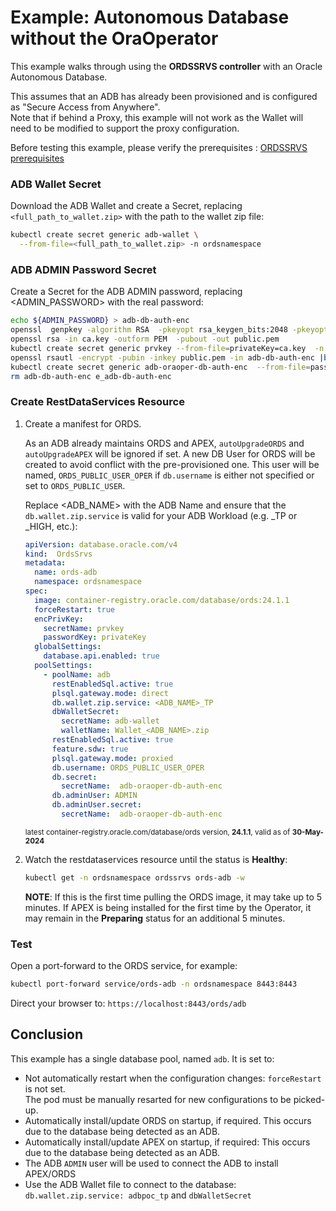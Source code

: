 # Example: Autonomous Database without the OraOperator

This example walks through using the **ORDSSRVS controller** with an Oracle Autonomous Database.  

This assumes that an ADB has already been provisioned and is configured as "Secure Access from Anywhere".  
Note that if behind a Proxy, this example will not work as the Wallet will need to be modified to support the proxy configuration.

Before testing this example, please verify the prerequisites : [ORDSSRVS prerequisites](../README.md#prerequisites)

### ADB Wallet Secret

Download the ADB Wallet and create a Secret, replacing `<full_path_to_wallet.zip>` with the path to the wallet zip file:

```bash
kubectl create secret generic adb-wallet \
  --from-file=<full_path_to_wallet.zip> -n ordsnamespace
```

### ADB ADMIN Password Secret

Create a Secret for the ADB ADMIN password, replacing <ADMIN_PASSWORD> with the real password:

```bash
echo ${ADMIN_PASSWORD} > adb-db-auth-enc
openssl  genpkey -algorithm RSA  -pkeyopt rsa_keygen_bits:2048 -pkeyopt rsa_keygen_pubexp:65537 > ca.key
openssl rsa -in ca.key -outform PEM  -pubout -out public.pem
kubectl create secret generic prvkey --from-file=privateKey=ca.key  -n ordsnamespace
openssl rsautl -encrypt -pubin -inkey public.pem -in adb-db-auth-enc |base64 > e_adb-db-auth-enc
kubectl create secret generic adb-oraoper-db-auth-enc  --from-file=password=e_adb-db-auth-enc -n  ordsnamespace
rm adb-db-auth-enc e_adb-db-auth-enc
```

### Create RestDataServices Resource

1. Create a manifest for ORDS.

    As an ADB already maintains ORDS and APEX, `autoUpgradeORDS` and `autoUpgradeAPEX` will be ignored if set.  A new DB User for ORDS will be created to avoid conflict with the pre-provisioned one.  This user will be
    named, `ORDS_PUBLIC_USER_OPER` if `db.username` is either not specified or set to `ORDS_PUBLIC_USER`.

    Replace <ADB_NAME> with the ADB Name and ensure that the `db.wallet.zip.service` is valid for your ADB Workload (e.g. _TP or _HIGH, etc.):

    ```yaml
    apiVersion: database.oracle.com/v4
    kind:  OrdsSrvs
    metadata:
      name: ords-adb
      namespace: ordsnamespace
    spec:
      image: container-registry.oracle.com/database/ords:24.1.1
      forceRestart: true
      encPrivKey:
        secretName: prvkey
        passwordKey: privateKey
      globalSettings:
        database.api.enabled: true
      poolSettings:
        - poolName: adb
          restEnabledSql.active: true
          plsql.gateway.mode: direct
          db.wallet.zip.service: <ADB_NAME>_TP
          dbWalletSecret:
            secretName: adb-wallet
            walletName: Wallet_<ADB_NAME>.zip
          restEnabledSql.active: true
          feature.sdw: true
          plsql.gateway.mode: proxied
          db.username: ORDS_PUBLIC_USER_OPER
          db.secret:
            secretName:  adb-oraoper-db-auth-enc
          db.adminUser: ADMIN
          db.adminUser.secret:
            secretName:  adb-oraoper-db-auth-enc
    ```
    <sup>latest container-registry.oracle.com/database/ords version, **24.1.1**, valid as of **30-May-2024**</sup>
    
1. Watch the restdataservices resource until the status is **Healthy**:
    ```bash
    kubectl get -n ordsnamespace ordssrvs ords-adb -w
    ```

    **NOTE**: If this is the first time pulling the ORDS image, it may take up to 5 minutes.  If APEX
    is being installed for the first time by the Operator, it may remain in the **Preparing** 
    status for an additional 5 minutes.

### Test

Open a port-forward to the ORDS service, for example:

```bash
kubectl port-forward service/ords-adb -n ordsnamespace 8443:8443
```

Direct your browser to: `https://localhost:8443/ords/adb`

## Conclusion

This example has a single database pool, named `adb`.  It is set to:

* Not automatically restart when the configuration changes: `forceRestart` is not set.  
  The pod must be manually resarted for new configurations to be picked-up.
* Automatically install/update ORDS on startup, if required.  This occurs due to the database being detected as an ADB.
* Automatically install/update APEX on startup, if required: This occurs due to the database being detected as an ADB.
* The ADB `ADMIN` user will be used to connect the ADB to install APEX/ORDS
* Use the ADB Wallet file to connect to the database: `db.wallet.zip.service: adbpoc_tp` and `dbWalletSecret`